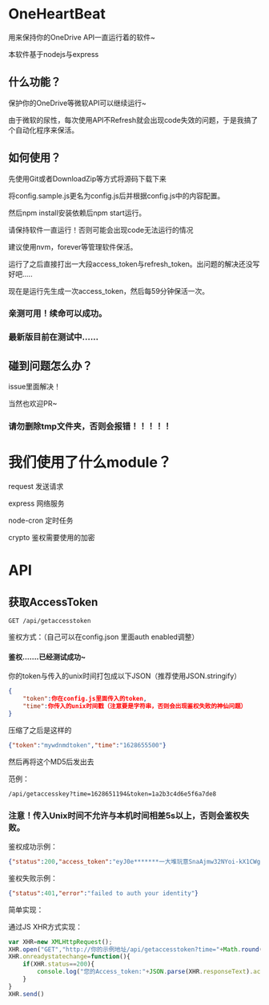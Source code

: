 # OneHeartBeat

用来保持你的OneDrive API一直运行着的软件~

本软件基于nodejs与express

## 什么功能？

保护你的OneDrive等微软API可以继续运行~

由于微软的尿性，每次使用API不Refresh就会出现code失效的问题，于是我搞了个自动化程序来保活。

## 如何使用？

先使用Git或者DownloadZip等方式将源码下载下来

将config.sample.js更名为config.js后并根据config.js中的内容配置。

然后npm install安装依赖后npm start运行。

请保持软件一直运行！否则可能会出现code无法运行的情况

建议使用nvm，forever等管理软件保活。

运行了之后直接打出一大段access_token与refresh_token。出问题的解决还没写好吧.....

现在是运行先生成一次access_token，然后每59分钟保活一次。

### 亲测可用！续命可以成功。

### 最新版目前在测试中......

## 碰到问题怎么办？

issue里面解决！

当然也欢迎PR~

### 请勿删除tmp文件夹，否则会报错！！！！！

# 我们使用了什么module？

request 发送请求

express 网络服务

node-cron 定时任务

crypto 鉴权需要使用的加密

# API

## 获取AccessToken

	GET /api/getaccesstoken

鉴权方式：（自己可以在config.json 里面auth enabled调整）

#### 鉴权.......已经测试成功~

你的token与传入的unix时间打包成以下JSON（推荐使用JSON.stringify）

```JSON
{
	"token":你在config.js里面传入的token,
	"time":你传入的unix时间戳（注意要是字符串，否则会出现鉴权失败的神仙问题）
}
```

压缩了之后是这样的

```JSON
{"token":"mywdnmdtoken","time":"1628655500"}
```

然后再将这个MD5后发出去

范例：

	/api/getaccesskey?time=1628651194&token=1a2b3c4d6e5f6a7de8

### 注意！传入Unix时间不允许与本机时间相差5s以上，否则会鉴权失败。

鉴权成功示例：

```JSON
{"status":200,"access_token":"eyJ0e*******一大堆玩意SnaAjmw32NYoi-kX1CWgNK8qh3xyZcI4VYf5LCFiEALM214FrKHFctuJ0wrdT-je65kPeKjAM01CNl3ctb0gL5ePW1VWZmkGhpR_4iTwZHWp2uUT7Bcz032ywFfEn8MTXVO6_JZAAraAT9Q"}
```

鉴权失败示例：

```JSON
{"status":401,"error":"failed to auth your identity"}
```

简单实现：

通过JS XHR方式实现：

```javascript
var XHR=new XMLHttpRequest();
XHR.open("GET","http://你的示例地址/api/getaccesstoken?time="+Math.round(new Date().getTime()/1000)+"&token="+md5(JSON.stringify({"token":"你自己的token","time":(Math.round(new Date().getTime()/1000))+""})));
XHR.onreadystatechange=function(){
	if(XHR.status==200){
		console.log("您的Access_token:"+JSON.parse(XHR.responseText).access_token);
	}
}
XHR.send()
```